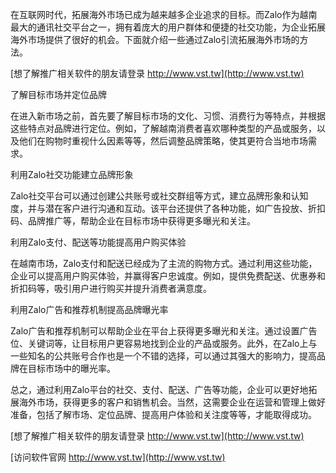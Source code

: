 在互联网时代，拓展海外市场已成为越来越多企业追求的目标。而Zalo作为越南最大的通讯社交平台之一，拥有着庞大的用户群体和便捷的社交功能，为企业拓展海外市场提供了很好的机会。下面就介绍一些通过Zalo引流拓展海外市场的方法。

[想了解推广相关软件的朋友请登录 http://www.vst.tw](http://www.vst.tw)

了解目标市场并定位品牌

在进入新市场之前，首先要了解目标市场的文化、习惯、消费行为等特点，并根据这些特点对品牌进行定位。例如，了解越南消费者喜欢哪种类型的产品或服务，以及他们在购物时重视什么因素等等，然后调整品牌策略，使其更符合当地市场需求。

利用Zalo社交功能建立品牌形象

Zalo社交平台可以通过创建公共账号或社交群组等方式，建立品牌形象和认知度，并与潜在客户进行沟通和互动。该平台还提供了各种功能，如广告投放、折扣码、品牌推广等，帮助企业在目标市场中获得更多曝光和关注。

利用Zalo支付、配送等功能提高用户购买体验

在越南市场，Zalo支付和配送已经成为了主流的购物方式。通过利用这些功能，企业可以提高用户购买体验，并赢得客户忠诚度。例如，提供免费配送、优惠券和折扣码等，吸引用户进行购买并提升消费者满意度。

利用Zalo广告和推荐机制提高品牌曝光率

Zalo广告和推荐机制可以帮助企业在平台上获得更多曝光和关注。通过设置广告位、关键词等，让目标用户更容易地找到企业的产品或服务。此外，在Zalo上与一些知名的公共账号合作也是一个不错的选择，可以通过其强大的影响力，提高品牌在目标市场中的曝光率。

总之，通过利用Zalo平台的社交、支付、配送、广告等功能，企业可以更好地拓展海外市场，获得更多的客户和销售机会。当然，这需要企业在运营和管理上做好准备，包括了解市场、定位品牌、提高用户体验和关注度等等，才能取得成功。

[想了解推广相关软件的朋友请登录 http://www.vst.tw](http://www.vst.tw)


[访问软件官网 http://www.vst.tw](http://www.vst.tw)
